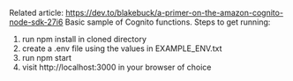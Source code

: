 Related article: https://dev.to/blakebuck/a-primer-on-the-amazon-cognito-node-sdk-27i6
Basic sample of Cognito functions.
Steps to get running:
1. run npm install in cloned directory
2. create a .env file using the values in EXAMPLE_ENV.txt
3. run npm start
4. visit http://localhost:3000 in your browser of choice

